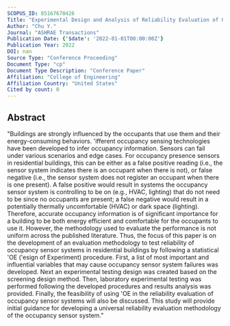 ```yaml
---
SCOPUS_ID: 85167670426
Title: "Experimental Design and Analysis of Reliability Evaluation of Off-the-Shelf Occupancy Sensor System in Residential Buildings"
Author: "Chu Y."
Journal: "ASHRAE Transactions"
Publication Date: {'$date': '2022-01-01T00:00:00Z'}
Publication Year: 2022
DOI: nan
Source Type: "Conference Proceeding"
Document Type: "cp"
Document Type Description: "Conference Paper"
Affiliation: "College of Engineering"
Affiliation Country: "United States"
Cited by count: 0
---
```


## Abstract
"Buildings are strongly influenced by the occupants that use them and their energy-consuming behaviors. 'ifferent occupancy sensing technologies have been developed to infer occupancy information. Sensors can fail under various scenarios and edge cases. For occupancy presence sensors in residential buildings, this can be either as a false positive reading (i.e., the sensor system indicates there is an occupant when there is not), or false negative (i.e., the sensor system does not register an occupant when there is one present). A false positive would result in systems the occupancy sensor system is controlling to be on (e.g., HVAC, lighting) that do not need to be since no occupants are present; a false negative would result in a potentially thermally uncomfortable (HVAC) or dark space (lighting). Therefore, accurate occupancy information is of significant importance for a building to be both energy efficient and comfortable for the occupants to use it. However, the methodology used to evaluate the performance is not uniform across the published literature. Thus, the focus of this paper is on the development of an evaluation methodology to test reliability of occupancy sensor systems in residential buildings by following a statistical 'OE ('esign of Experiment) procedure. First, a list of most important and influential variables that may cause occupancy sensor system failures was developed. Next an experimental testing design was created based on the screening design method. Then, laboratory experimental testing was performed following the developed procedures and results analysis was provided. Finally, the feasibility of using 'OE in the reliability evaluation of occupancy sensor systems will also be discussed. This study will provide initial guidance for developing a universal reliability evaluation methodology of the occupancy sensor system."
